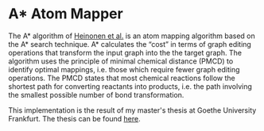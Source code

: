 # A* Atom Mapper


The A* algorithm of [Heinonen et al.](https://pdfs.semanticscholar.org/f73a/6c2e7a7e248a8f3af16bb74653b1f46c2c82.pdf) is an atom mapping algorithm based on the A* search technique. A* calculates the “cost” in terms of graph editing operations that transform the input graph into the the target graph. The algorithm uses the principle of minimal chemical distance (PMCD) to identify optimal mappings, i.e. those which require fewer graph editing operations. The PMCD states that most chemical reactions follow the shortest path for converting reactants into products, i.e. the path involving the smallest possible number of bond transformation.

This implementation is the result of my master's thesis at Goethe University Frankfurt. The thesis can be found [here](https://raw.githubusercontent.com/zotko/a-star-atom-mapper/master/master_thesis.pdf).
